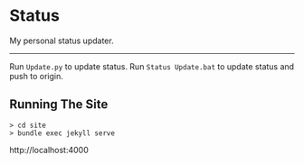 # Status
My personal status updater.

---

Run `Update.py` to update status. Run `Status Update.bat` to update status and push to origin.

## Running The Site

```
> cd site
> bundle exec jekyll serve
```

http://localhost:4000
